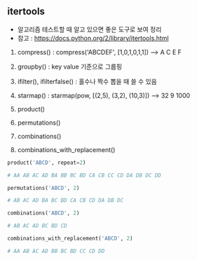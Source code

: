 ## itertools

- 알고리즘 테스트할 때 알고 있으면 좋은 도구로 보여 정리
- 참고 : https://docs.python.org/2/library/itertools.html

1. compress() : compress('ABCDEF', [1,0,1,0,1,1]) --> A C E F
2. groupby() : key value 기준으로 그룹핑
3. ifilter(), ifilterfalse() : 홀수나 짝수 뽑을 때 쓸 수 있음
4. starmap() : starmap(pow, [(2,5), (3,2), (10,3)]) --> 32 9 1000

5. product()
6. permutations()
7. combinations()
8. combinations_with_replacement()
```Python
product('ABCD', repeat=2)

# AA AB AC AD BA BB BC BD CA CB CC CD DA DB DC DD

permutations('ABCD', 2)

# AB AC AD BA BC BD CA CB CD DA DB DC

combinations('ABCD', 2)

# AB AC AD BC BD CD

combinations_with_replacement('ABCD', 2)

# AA AB AC AD BB BC BD CC CD DD
```

